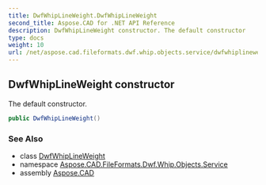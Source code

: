 ```yaml
---
title: DwfWhipLineWeight.DwfWhipLineWeight
second_title: Aspose.CAD for .NET API Reference
description: DwfWhipLineWeight constructor. The default constructor
type: docs
weight: 10
url: /net/aspose.cad.fileformats.dwf.whip.objects.service/dwfwhiplineweight/dwfwhiplineweight/
---
```

## DwfWhipLineWeight constructor

The default constructor.

```csharp
public DwfWhipLineWeight()
```

### See Also

* class [DwfWhipLineWeight](../)
* namespace [Aspose.CAD.FileFormats.Dwf.Whip.Objects.Service](../../dwfwhiplineweight/)
* assembly [Aspose.CAD](../../../)


